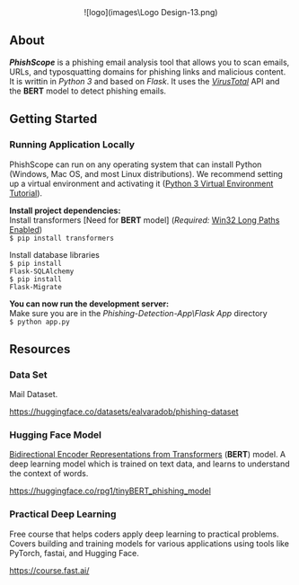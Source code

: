 <div align="center">
![logo](images\Logo Design-13.png)
</div>

## About
***PhishScope*** is a phishing email analysis tool that allows you to scan emails, URLs, and typosquatting domains for phishing links and malicious content.  It is writtin in *Python 3* and based on *Flask*. It uses the <a href="https://docs.virustotal.com/reference/overview">*VirusTotal*</a> API and the **BERT** model to detect phishing emails. 

## Getting Started
### Running Application Locally
PhishScope can run on any operating system that can install Python (Windows, Mac OS, and most Linux distributions). We recommend setting up a virtual environment and activating it (<a href="https://docs.python.org/3/tutorial/venv.html">Python 3 Virtual Environment Tutorial</a>).

**Install project dependencies:**
<br>
Install transformers [Need for **BERT** model] (*Required:* <a href="https://www.tenforums.com/tutorials/51704-enable-disable-win32-long-paths-windows-10-a.html">Win32 Long Paths Enabled</a>)
<br>
<code>$ pip install transformers</code>


Install database libraries
<br>
<code>$ pip install Flask-SQLAlchemy</code>
<br>
<code>$ pip install Flask-Migrate</code>

**You can now run the development server:**
<br>
Make sure you are in the *Phishing-Detection-App\Flask App* directory
<br>
<code>$ python app.py</code>

## Resources
### Data Set
Mail Dataset.

https://huggingface.co/datasets/ealvaradob/phishing-dataset  

### Hugging Face Model
<a href="https://huggingface.co/docs/transformers/model_doc/bert">Bidirectional Encoder Representations from Transformers</a> (**BERT**) model. A deep learning model which is trained on text data, and learns to understand the context of words.

https://huggingface.co/rpg1/tinyBERT_phishing_model


### Practical Deep Learning
Free course that helps coders apply deep learning to practical problems. Covers building and training models for various applications using tools like PyTorch, fastai, and Hugging Face.

https://course.fast.ai/





